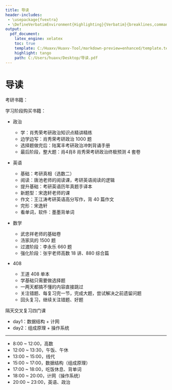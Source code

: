 ```yaml
---
title: 导读
header-includes:
 - \usepackage{fvextra}
 - \DefineVerbatimEnvironment{Highlighting}{Verbatim}{breaklines,commandchars=\\\{\}}
output:
  pdf_document:
    latex_engine: xelatex
    toc: true
    template: C:/Huaxv/Huaxv-Tool/markdown-preview=enhanced/template.tex
    highlight: tango
    path: C:/Users/huaxv/Desktop/导读.pdf
---
```


# 导读

考研书籍：

学习阶段购买书籍：

- 政治
  - 学：肖秀荣考研政治知识点精讲精练
  - 边学边写：肖秀荣考研政治 1000 题
  - 选择题做完后：陆寓丰考研政治冲刺背诵手册
  - 最后阶段，整大题：肖4肖8 肖秀荣考研政治终极预测 4 套卷

- 英语
  - 基础：考研真相（选数二）
  - 阅读：唐池老师的阅读课，考研英语阅读的逻辑
  - 提升基础：考研英语历年真题手译本
  - 新题型：宋逸轩老师的课
  - 作文：王江涛考研英语高分写作，背 40 篇作文
  - 完形：宋逸轩
  - 看单词，软件：墨墨背单词

- 数学
  - 武忠祥老师的基础卷
  - 汤家凤的 1500 题
  - 过渡阶段：李永乐 660 题
  - 强化阶段：张宇老师高数 18 讲、880 综合篇

- 408
  - 王道 408 单本
  - 学基础只需要做选择题
  - 一两天都搞不懂的内容直接跳过
  - 关注错题、每复习完一节，完成大题，尝试解决之前遗留问题
  - 回头复习，继续关注错题、好题

隔天交叉复习四门课

- day1：数据结构 + 计网
- day2：组成原理 + 操作系统

---

- 8:00 ~ 12:00，高数
- 12:00 ~ 13:30，午饭、午休
- 13:00 ~ 15:00，线代
- 15:00 ~ 17:00，数据结构（组成原理）
- 17:00 ~ 18:00，吃饭休息、背单词
- 18:00 ~ 20:00，计网（操作系统）
- 20:00 ~ 23:00，英语、政治
